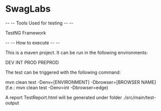 # SwagLabs


-- -- Tools Used for testing -- --

TestNG Framework

-- -- How to execute -- --

This is a maven project. It can be run in the following environments:

DEV INT PROD PREPROD

The test can be triggered with the following command:

mvn clean test -Denv=[ENVIRONMENT] -Dbrowser=[BROWSER NAME]
(f.e.: mvn clean test -Denv=int -Dbrowser=edge)

A report TestReport.html will be generated under folder ./src/main/test-output
